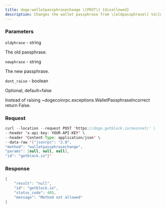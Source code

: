 ```yaml
---
title: doge:walletpassphrasechange \[POST\] {disallowed}
description: Changes the wallet passphrase from \[oldpassphrase\] to\[newpassphrase\].
---
```


### Parameters


`oldphrase` - string

The old passphrase.

`newphrase` - string

The new passphrase.

`dont_raise` - boolean

Optional, default=false

Instead of raising ~dogecoinrpc.exceptions.WalletPassphraseIncorrect
return False.

### Request

``` java
curl --location --request POST 'https://doge.getblock.io/mainnet/' \
--header 'x-api-key: YOUR-API-KEY' \
--header 'Content-Type: application/json' \
--data-raw '{"jsonrpc": "2.0",
"method": "walletpassphrasechange",
"params": [null, null, null],
"id": "getblock.io"}'
```

###  Response

``` java
{
    "result": "null",
    "id": "getblock.io",
    "status_code": 405,
    "message": "Method not allowed"
}
```

